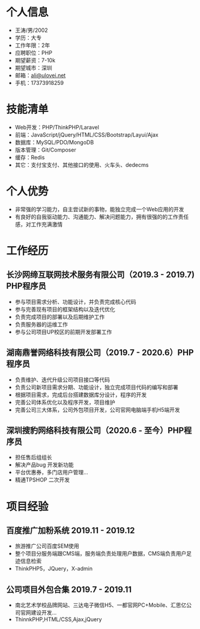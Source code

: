 # 个人信息

* 王涛/男/2002
* 学历：大专
* 工作年限：2年
* 应聘职位：PHP
* 期望薪资：7-10k
* 期望城市：深圳
* 邮箱：ali@ulovei.net
* 手机：17373918259

# 技能清单

* Web开发：PHP/ThinkPHP/Laravel
* 前端：JavaScript/jQuery/HTML/CSS/Bootstrap/Layui/Ajax
* 数据库：MySQL/PDO/MongoDB
* 版本管理：Git/Composer
* 缓存：Redis
* 其它：支付宝支付、其他接口的使用、火车头、dedecms

# 个人优势
* 非常强的学习能力，自主尝试新的事物，能独立完成一个Web应用的开发
* 有良好的自我驱动能力、沟通能力、解决问题能力，拥有很强的的工作责任感，对工作充满激情

# 工作经历

## 长沙网缔互联网技术服务有限公司（2019.3 - 2019.7)  PHP程序员
* 参与项目需求分析、功能设计，并负责完成核心代码
* 参与完善现有项目的框架结构以及迭代优化
* 负责完成项目的部署以及后期维护工作
* 负责服务器的运维工作
* 参与公司项目UP校区的前期开发部署工作

## 湖南鼎誉网络科技有限公司（2019.7 - 2020.6）PHP程序员
* 负责维护、迭代升级公司项目接口等代码
* 负责公司新项目需求分期、功能设计，独立完成项目代码的编写和部署
* 根据项目需求，完成后台搭建数据库分设计，程序的开发
* 完善公司体系优化以及程序开发，项目维护
* 完善公司三大体系，公司外包项目开发，公司官网电脑端手机H5端开发

## 深圳搜豹网络科技有限公司（2020.6 - 至今）PHP程序员
* 担任售后组组长
* 解决产品bug 开发新功能
* 平台优惠券，多门店用户管理...
* 精通TPSHOP 二次开发 

# 项目经验
## 百度推广加粉系统 2019.11 - 2019.12
* 旅游推广公司百度SEM使用
* 整个项目分服务端跟CMS端，服务端负责处理用户数据，CMS端负责用户足迹信息检索
* ThinkPHP5，JQuery，X-admin

## 公司项目外包合集 2019.7 - 2019.11
* 南北艺术学校品牌网站、三达电子微信H5、一都官网PC+Mobile、汇思亿公司官网建设开发...
* ThinnkPHP,HTML/CSS,Ajax,jQuery
